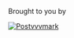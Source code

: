<p>Brought to you by</p>
<a href="http://postmarkapp.com">
 <img src="http://assets.wildbit.com/postmark/misc/postmark.svg" alt="Postvvvmark">
</a>